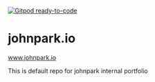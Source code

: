 [![Gitpod ready-to-code](https://img.shields.io/badge/Gitpod-ready--to--code-blue?logo=gitpod)](https://gitpod.io/#https://github.com/Parkman328/johnpark.io)

# johnpark.io
www.johnpark.io

This is default repo for johnpark internal portfolio




